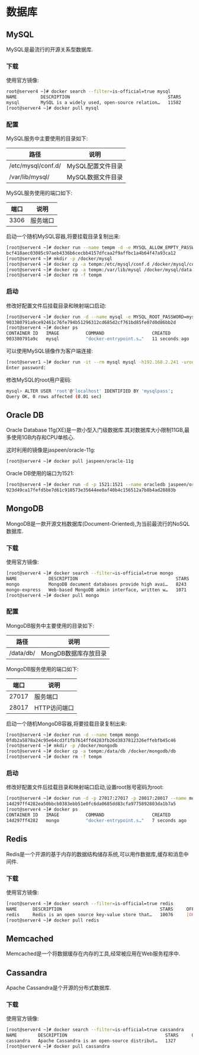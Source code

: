# 数据库

## MySQL

MySQL是最流行的开源关系型数据库.

### 下载

使用官方镜像:

```sh
root@server4 ~]# docker search --filter=is-official=true mysql
NAME         DESCRIPTION                                     STARS     OFFICIAL   AUTOMATED
mysql        MySQL is a widely used, open-source relation…   11582     [OK]  
[root@server4 ~]# docker pull mysql
```

### 配置

MySQL服务中主要使用的目录如下:

| 路径               | 说明              |
| ------------------ | ----------------- |
| /etc/mysql/conf.d/ | MySQL配置文件目录 |
| /var/lib/mysql/    | MySQL数据文件目录 |

MySQL服务使用的端口如下:

| 端口 | 说明     |
| ---- | -------- |
| 3306 | 服务端口 |

启动一个随机MySQL容器,将要挂载目录复制出来:

```sh
[root@server4 ~]# docker run --name tempm -d -e MYSQL_ALLOW_EMPTY_PASSWORD=1 mysql
bcf418aec03085c97aeb4336b6cecbb4157dfcaa2f9affbc1a4b64f47a93ca12
[root@server4 ~]# mkdir -p /docker/mysql
[root@server4 ~]# docker cp -a tempm:/etc/mysql/conf.d /docker/mysql/conf.d
[root@server4 ~]# docker cp -a tempm:/var/lib/mysql /docker/mysql/data
[root@server4 ~]# docker rm -f tempm
```

### 启动

修改好配置文件后挂载目录和映射端口启动:

```sh
[root@server4 ~]# docker run -d --name mysql -e MYSQL_ROOT_PASSWORD=mysqlpass -p 3306:3306 -v /docker/mysql/conf.d:/etc/mysql/conf.d:ro -v /docker/mysql/data:/var/lib/mysql mysql
903380791a9ce92461c76fe794b51296312cd685d2cf761bd85fe07d0d86bb2d
[root@server4 ~]# docker ps
CONTAINER ID   IMAGE          COMMAND                  CREATED          STATUS          PORTS                                                  NAMES
903380791a9c   mysql          "docker-entrypoint.s…"   11 seconds ago   Up 10 seconds   0.0.0.0:3306->3306/tcp, :::3306->3306/tcp, 33060/tcp   mysql
```

可以使用MySQL镜像作为客户端连接:

```sh
[root@server1 ~]# docker run -it --rm mysql mysql -h192.168.2.241 -uroot -p
Enter password: 
```

修改MySQL的root用户密码:

```sh
mysql> ALTER USER 'root'@'localhost' IDENTIFIED BY 'mysqlpass';
Query OK, 0 rows affected (0.01 sec)
```



## Oracle DB

Oracle Database 11g(XE)是一款小型入门级数据库.其对数据库大小限制11GB,最多使用1GB内存和CPU单核心.

这时利用的镜像是jaspeen/oracle-11g:

```sh
[root@server4 ~]# docker pull jaspeen/oracle-11g
```

Oracle DB使用的端口为1521:

```sh
[root@server4 ~]# docker run -d -p 1521:1521 --name oracledb jaspeen/oracle-11g
923d49ca17fefd5be7d61c918573e35644ee0af40b4c156512a7b8b4ad28883b
```



## MongoDB

MongoDB是一款开源文档数据库(Document-Oriented),为当前最流行的NoSQL数据库.

### 下载

使用官方镜像:

```sh
[root@server4 ~]# docker search --filter=is-official=true mongo
NAME            DESCRIPTION                                     STARS     OFFICIAL   AUTOMATED
mongo           MongoDB document databases provide high avai…   8243      [OK]       
mongo-express   Web-based MongoDB admin interface, written w…   1071      [OK]  
[root@server4 ~]# docker pull mongo
```

### 配置

MongoDB服务中主要使用的目录如下:

| 路径      | 说明                 |
| --------- | -------------------- |
| /data/db/ | MongDB数据库存放目录 |

MongoDB服务使用的端口如下:

| 端口  | 说明         |
| ----- | ------------ |
| 27017 | 服务端口     |
| 28017 | HTTP访问端口 |

启动一个随机MongoDB容器,将要挂载目录复制出来:

```sh
[root@server4 ~]# docker run -d --name tempm mongo
0fdb2a5878a24c95e64cd3f1fb7614ffd4283fb26d3837812326effebfb45c46
[root@server4 ~]# mkdir -p /docker/mongodb
[root@server4 ~]# docker cp -a tempm:/data/db /docker/mongodb/db
[root@server4 ~]# docker rm -f tempm
```

### 启动

修改好配置文件后挂载目录和映射端口启动,设置root账号密码为root:

```sh
[root@server4 ~]# docker run -d -p 27017:27017 -p 28017:28017 --name mongo -v /docker/mongodb/db:/data/db -e MONGO_INITDB_ROOT_USERNAME=root -e MONGO_INITDB_ROOT_PASSWORD=root mongo
14d297ff4282ea50bbcb0383ebb51e0fc6da0685dd83cfa9775892803da1b7a5
[root@server4 ~]# docker ps
CONTAINER ID   IMAGE          COMMAND                  CREATED         STATUS         PORTS                                                                                          NAMES
14d297ff4282   mongo          "docker-entrypoint.s…"   7 seconds ago   Up 5 seconds   0.0.0.0:27017->27017/tcp, :::27017->27017/tcp, 0.0.0.0:28017->28017/tcp, :::28017->28017/tcp   mongo
```



## Redis

Redis是一个开源的基于内存的数据结构储存系统,可以用作数据库,缓存和消息中间件.

### 下载

使用官方镜像:

```sh
[root@server4 ~]# docker search --filter=is-official=true redis
NAME      DESCRIPTION                                     STARS     OFFICIAL   AUTOMATED
redis     Redis is an open source key-value store that…   10076     [OK]  
[root@server4 ~]# docker pull redis
```



## Memcached

Memcached是一个将数据缓存在内存的工具,经常被应用在Web服务程序中.



## Cassandra

Apache Cassandra是个开源的分布式数据库.

### 下载

使用官方镜像:

```sh
[root@server4 ~]# docker search --filter=is-official=true cassandra
NAME        DESCRIPTION                                     STARS     OFFICIAL   AUTOMATED
cassandra   Apache Cassandra is an open-source distribut…   1327      [OK]     
[root@server4 ~]# docker pull cassandra
```

### 